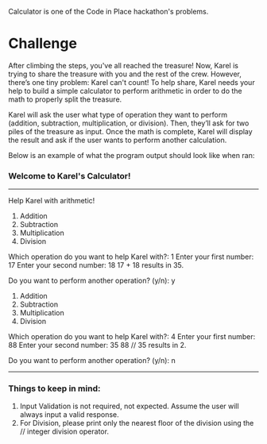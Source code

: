 Calculator is one of the Code in Place hackathon's problems. 

# Challenge

After climbing the steps, you've all reached the treasure! Now, Karel is trying to share the treasure with you and the rest of the crew. However, there’s one tiny problem: Karel can't count! To help share, Karel needs your help to build a simple calculator to perform arithmetic in order to do the math to properly split the treasure.


Karel will ask the user what type of operation they want to perform (addition, subtraction, multiplication, or division). Then, they’ll ask for two piles of the treasure as input. Once the math is complete, Karel will display the result and ask if the user wants to perform another calculation.


Below is an example of what the program output should look like when ran:

### **Welcome to Karel's Calculator!**
------------------------------
Help Karel with arithmetic!

1. Addition
2. Subtraction
3. Multiplication
4. Division

Which operation do you want to help Karel with?: 1
Enter your first number: 17
Enter your second number: 18
17 + 18 results in 35.

Do you want to perform another operation? (y/n): y

1. Addition
2. Subtraction
3. Multiplication
4. Division

Which operation do you want to help Karel with?: 4
Enter your first number: 88
Enter your second number: 35
88 // 35 results in 2.

Do you want to perform another operation? (y/n): n

-----------------------------------

### Things to keep in mind:
1. Input Validation is not required, not expected. Assume the user will always input a valid response.
2. For Division, please print only the nearest floor of the division using the // integer division operator.
